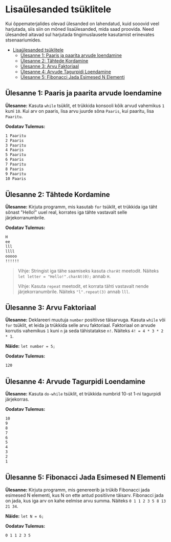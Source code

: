 # Lisaülesanded tsüklitele

Kui õppematerjalides olevad ülesanded on lahendatud, kuid sooovid veel harjutada, siis siin on mõned lisaülesanded, mida saad proovida. Need ülesanded aitavad sul harjutada tingimuslausete kasutamist erinevates stsenaariumides.

- [Lisaülesanded tsüklitele](#lisaülesanded-tsüklitele)
  - [Ülesanne 1: Paaris ja paarita arvude loendamine](#ülesanne-1-paaris-ja-paarita-arvude-loendamine)
  - [Ülesanne 2: Tähtede Kordamine](#ülesanne-2-tähtede-kordamine)
  - [Ülesanne 3: Arvu Faktoriaal](#ülesanne-3-arvu-faktoriaal)
  - [Ülesanne 4: Arvude Tagurpidi Loendamine](#ülesanne-4-arvude-tagurpidi-loendamine)
  - [Ülesanne 5: Fibonacci Jada Esimesed N Elementi](#ülesanne-5-fibonacci-jada-esimesed-n-elementi)

## Ülesanne 1: Paaris ja paarita arvude loendamine

**Ülesanne:** Kasuta `while` tsüklit, et trükkida konsooli kõik arvud vahemikus `1` kuni `10`. Kui arv on paaris, lisa arvu juurde sõna `Paaris`, kui paaritu, lisa `Paaritu`.

**Oodatav Tulemus:**

```bash
1 Paaritu
2 Paaris
3 Paaritu
4 Paaris
5 Paaritu
6 Paaris
7 Paaritu
8 Paaris
9 Paaritu
10 Paaris
```

## Ülesanne 2: Tähtede Kordamine

**Ülesanne:** Kirjuta programm, mis kasutab `for` tsüklit, et trükkida iga täht sõnast "Hello!" uuel real, korrates iga tähte vastavalt selle järjekorranumbrile.

**Oodatav Tulemus:**

```bash
H
ee
lll
llll
ooooo
!!!!!!
```

> Vihje: Stringist iga tähe saamiseks kasuta `charAt` meetodit. Näiteks `let letter = "Hello!".charAt(0);` annab `H`.
>
> Vihje: Kasuta `repeat` meetodit, et korrata tähti vastavalt nende järjekorranumbrile. Näiteks `"l".repeat(3)` annab `lll`.

## Ülesanne 3: Arvu Faktoriaal

**Ülesanne:** Deklareeri muutuja `number` positiivse täisarvuga. Kasuta `while` või `for` tsüklit, et leida ja trükkida selle arvu faktoriaal. Faktoriaal on arvude korrutis vahemikus `1` kuni `n` ja seda tähistatakse `n!`. Näiteks `4! = 4 * 3 * 2 * 1`.

**Näide:** `let number = 5;`

**Oodatav Tulemus:**

```bash
120
```

## Ülesanne 4: Arvude Tagurpidi Loendamine

**Ülesanne:** Kasuta `do-while` tsüklit, et trükkida numbrid 10-st 1-ni tagurpidi järjekorras.

**Oodatav Tulemus:**

```bash
10
9
8
7
6
5
4
3
2
1
```

## Ülesanne 5: Fibonacci Jada Esimesed N Elementi

**Ülesanne:** Kirjuta programm, mis genereerib ja trükib Fibonacci jada esimesed N elementi, kus N on ette antud positiivne täisarv. Fibonacci jada on jada, kus iga arv on kahe eelmise arvu summa. Näiteks `0 1 1 2 3 5 8 13 21 34`.

**Näide:** `let N = 6;`

**Oodatav Tulemus:**

```bash
0 1 1 2 3 5
```

